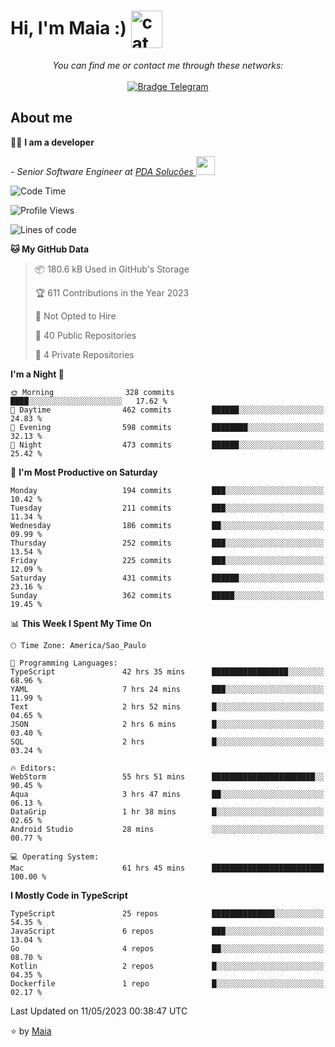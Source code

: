 <h1 align="left">Hi, I'm Maia :) 
<img src="https://emojis.slackmojis.com/emojis/images/1643509834/36299/black-cat.gif?1643509834" width="50" height="60" align="center"  alt="cat"/>
</h1>

<p align="center">
    <i>You can find me or contact me through these networks:</i>
    <br/><br/>
    <a href="https://t.me/mrootx" target="_blank">
        <img src="https://img.shields.io/badge/-Telegram-2CA5E0?logo=telegram&style=flat&logoColor=white" alt="Bradge Telegram" />
    </a>
</p>

## About me

:technologist: <strong>I am a developer</strong> <br>

<p><em> - Senior Software Engineer at <a href="https://pdasolucoes.com.br">PDA Soluções
</a><img src="https://media.giphy.com/media/WUlplcMpOCEmTGBtBW/giphy.gif" width="30"> 
</em></p>

<!--START_SECTION:waka-->
![Code Time](http://img.shields.io/badge/Code%20Time-2%2C574%20hrs%2038%20mins-blue)

![Profile Views](http://img.shields.io/badge/Profile%20Views-24-blue)

![Lines of code](https://img.shields.io/badge/From%20Hello%20World%20I%27ve%20Written-471.0%20thousand%20lines%20of%20code-blue)

**🐱 My GitHub Data** 

> 📦 180.6 kB Used in GitHub's Storage 
 > 
> 🏆 611 Contributions in the Year 2023
 > 
> 🚫 Not Opted to Hire
 > 
> 📜 40 Public Repositories 
 > 
> 🔑 4 Private Repositories 
 > 
**I'm a Night 🦉** 

```text
🌞 Morning                328 commits         ████░░░░░░░░░░░░░░░░░░░░░   17.62 % 
🌆 Daytime                462 commits         ██████░░░░░░░░░░░░░░░░░░░   24.83 % 
🌃 Evening                598 commits         ████████░░░░░░░░░░░░░░░░░   32.13 % 
🌙 Night                  473 commits         ██████░░░░░░░░░░░░░░░░░░░   25.42 % 
```
📅 **I'm Most Productive on Saturday** 

```text
Monday                   194 commits         ███░░░░░░░░░░░░░░░░░░░░░░   10.42 % 
Tuesday                  211 commits         ███░░░░░░░░░░░░░░░░░░░░░░   11.34 % 
Wednesday                186 commits         ██░░░░░░░░░░░░░░░░░░░░░░░   09.99 % 
Thursday                 252 commits         ███░░░░░░░░░░░░░░░░░░░░░░   13.54 % 
Friday                   225 commits         ███░░░░░░░░░░░░░░░░░░░░░░   12.09 % 
Saturday                 431 commits         ██████░░░░░░░░░░░░░░░░░░░   23.16 % 
Sunday                   362 commits         █████░░░░░░░░░░░░░░░░░░░░   19.45 % 
```


📊 **This Week I Spent My Time On** 

```text
🕑︎ Time Zone: America/Sao_Paulo

💬 Programming Languages: 
TypeScript               42 hrs 35 mins      █████████████████░░░░░░░░   68.96 % 
YAML                     7 hrs 24 mins       ███░░░░░░░░░░░░░░░░░░░░░░   11.99 % 
Text                     2 hrs 52 mins       █░░░░░░░░░░░░░░░░░░░░░░░░   04.65 % 
JSON                     2 hrs 6 mins        █░░░░░░░░░░░░░░░░░░░░░░░░   03.40 % 
SQL                      2 hrs               █░░░░░░░░░░░░░░░░░░░░░░░░   03.24 % 

🔥 Editors: 
WebStorm                 55 hrs 51 mins      ███████████████████████░░   90.45 % 
Aqua                     3 hrs 47 mins       ██░░░░░░░░░░░░░░░░░░░░░░░   06.13 % 
DataGrip                 1 hr 38 mins        █░░░░░░░░░░░░░░░░░░░░░░░░   02.65 % 
Android Studio           28 mins             ░░░░░░░░░░░░░░░░░░░░░░░░░   00.77 % 

💻 Operating System: 
Mac                      61 hrs 45 mins      █████████████████████████   100.00 % 
```

**I Mostly Code in TypeScript** 

```text
TypeScript               25 repos            ██████████████░░░░░░░░░░░   54.35 % 
JavaScript               6 repos             ███░░░░░░░░░░░░░░░░░░░░░░   13.04 % 
Go                       4 repos             ██░░░░░░░░░░░░░░░░░░░░░░░   08.70 % 
Kotlin                   2 repos             █░░░░░░░░░░░░░░░░░░░░░░░░   04.35 % 
Dockerfile               1 repo              █░░░░░░░░░░░░░░░░░░░░░░░░   02.17 % 
```




 Last Updated on 11/05/2023 00:38:47 UTC
<!--END_SECTION:waka-->

⭐️ by [Maia](https://github.com/gabrielmaialva33/)



